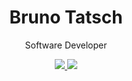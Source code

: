 
<h1 align="center">Bruno Tatsch</h1>

<p align="center">Software Developer</p>

<p align="center">
<a href="https://www.linkedin.com/in/bruno-tatsch-b22a7385/" rel="nofollow"> <img src="https://img.shields.io/static/v1?label=LinkedIn&message=brunotastch&color=blue&style=for-the-badge&logo=0A66C2"/> </a>
<a href="mailto:brunotatsch@gmail.com"> <img src="https://img.shields.io/static/v1?label=Gmail&message=brunotatsch@gmail.com&color=lightgrey&style=for-the-badge&logo=mail"/>
</p>